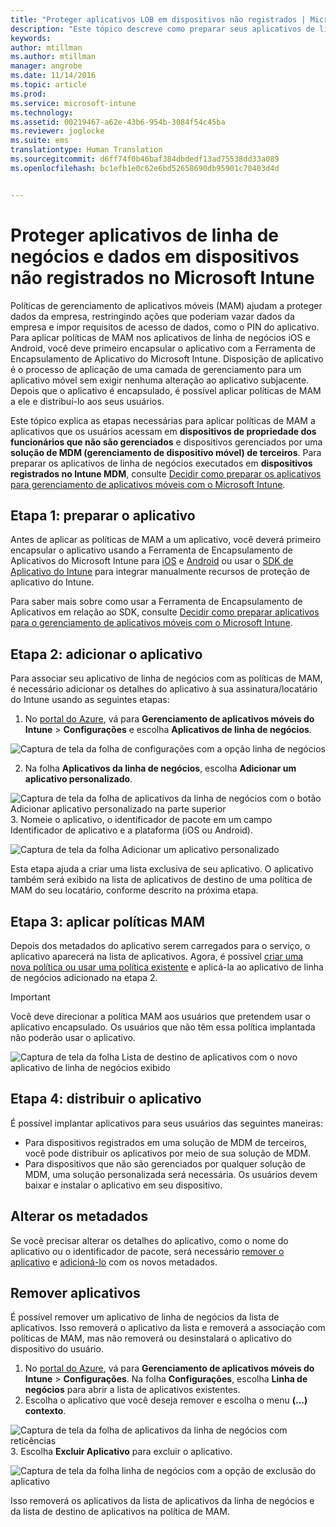 ```yaml
---
title: "Proteger aplicativos LOB em dispositivos não registrados | Microsoft Intune"
description: "Este tópico descreve como preparar seus aplicativos de linha de negócios personalizados para que você possa aplicar políticas de gerenciamento de aplicativo móvel que podem ajudar a evitar a perda de dados."
keywords: 
author: mtillman
ms.author: mtillman
manager: angrobe
ms.date: 11/14/2016
ms.topic: article
ms.prod: 
ms.service: microsoft-intune
ms.technology: 
ms.assetid: 00219467-a62e-43b6-954b-3084f54c45ba
ms.reviewer: joglocke
ms.suite: ems
translationtype: Human Translation
ms.sourcegitcommit: d6ff74f0b46baf384dbdedf13ad75538dd33a089
ms.openlocfilehash: bc1efb1e0c62e6bd52658690db95901c70403d4d


---
```


# <a name="protect-line-of-business-apps-and-data-on-devices-that-are-not-enrolled-in-microsoft-intune"></a>Proteger aplicativos de linha de negócios e dados em dispositivos não registrados no Microsoft Intune

Políticas de gerenciamento de aplicativos móveis (MAM) ajudam a proteger dados da empresa, restringindo ações que poderiam vazar dados da empresa e impor requisitos de acesso de dados, como o PIN do aplicativo. Para aplicar políticas de MAM nos aplicativos de linha de negócios iOS e Android, você deve primeiro encapsular o aplicativo com a Ferramenta de Encapsulamento de Aplicativo do Microsoft Intune. Disposição de aplicativo é o processo de aplicação de uma camada de gerenciamento para um aplicativo móvel sem exigir nenhuma alteração ao aplicativo subjacente. Depois que o aplicativo é encapsulado, é possível aplicar políticas de MAM a ele e distribuí-lo aos seus usuários.  

Este tópico explica as etapas necessárias para aplicar políticas de MAM a aplicativos que os usuários acessam em **dispositivos de propriedade dos funcionários que não são gerenciados** e dispositivos gerenciados por uma **solução de MDM (gerenciamento de dispositivo móvel) de terceiros**.  Para preparar os aplicativos de linha de negócios executados em **dispositivos registrados no Intune MDM**, consulte [Decidir como preparar os aplicativos para gerenciamento de aplicativos móveis com o Microsoft Intune](decide-how-to-prepare-apps-for-mobile-application-management-with-microsoft-intune.md).


##  <a name="step-1-prepare-the-app"></a>Etapa 1: preparar o aplicativo

Antes de aplicar as políticas de MAM a um aplicativo, você deverá primeiro encapsular o aplicativo usando a Ferramenta de Encapsulamento de Aplicativos do Microsoft Intune para [iOS](prepare-ios-apps-for-mobile-application-management-with-the-microsoft-intune-app-wrapping-tool.md) e [Android](prepare-android-apps-for-mobile-application-management-with-the-microsoft-intune-app-wrapping-tool.md) ou usar o [SDK de Aplicativo do Intune](../develop/intune-app-sdk.md) para integrar manualmente recursos de proteção de aplicativo do Intune.

Para saber mais sobre como usar a Ferramenta de Encapsulamento de Aplicativos em relação ao SDK, consulte [Decidir como preparar aplicativos para o gerenciamento de aplicativos móveis com o Microsoft Intune](decide-how-to-prepare-apps-for-mobile-application-management-with-microsoft-intune.md).

## <a name="step-2-add-the-app"></a>Etapa 2: adicionar o aplicativo

Para associar seu aplicativo de linha de negócios com as políticas de MAM, é necessário adicionar os detalhes do aplicativo à sua assinatura/locatário do Intune usando as seguintes etapas:

1. No [portal do Azure](https://portal.azure.com/), vá para **Gerenciamento de aplicativos móveis do Intune** > **Configurações** e escolha **Aplicativos de linha de negócios**.

  ![Captura de tela da folha de configurações com a opção linha de negócios](../media/mam-azure-portal-lob-on-settings.png)

2. Na folha **Aplicativos da linha de negócios**, escolha **Adicionar um aplicativo personalizado**.

  ![Captura de tela da folha de aplicativos da linha de negócios com o botão Adicionar aplicativo personalizado na parte superior](../media/mam-azure-portal-add-lob-app-action.png)
3.  Nomeie o aplicativo, o identificador de pacote em um campo Identificador de aplicativo e a plataforma (iOS ou Android).

  ![Captura de tela da folha Adicionar um aplicativo personalizado](../media/mam-azure-portal-add-app-details.png)

  Esta etapa ajuda a criar uma lista exclusiva de seu aplicativo. O aplicativo também será exibido na lista de aplicativos de destino de uma política de MAM do seu locatário, conforme descrito na próxima etapa.

## <a name="step-3-apply-mam-policies"></a>Etapa 3: aplicar políticas MAM
Depois dos metadados do aplicativo serem carregados para o serviço, o aplicativo aparecerá na lista de aplicativos. Agora, é possível [criar uma nova política ou usar uma política existente](create-and-deploy-mobile-app-management-policies-with-microsoft-intune.md) e aplicá-la ao aplicativo de linha de negócios adicionado na etapa 2.

>[!IMPORTANT]
>Você deve direcionar a política MAM aos usuários que pretendem usar o aplicativo encapsulado.  Os usuários que não têm essa política implantada não poderão usar o aplicativo.


  ![Captura de tela da folha Lista de destino de aplicativos com o novo aplicativo de linha de negócios exibido](../media/mam-azure-portal-lob-on-targeted-app-list.png)
## <a name="step-4-distribute-the-app"></a>Etapa 4: distribuir o aplicativo
É possível implantar aplicativos para seus usuários das seguintes maneiras:
* Para dispositivos registrados em uma solução de MDM de terceiros, você pode distribuir os aplicativos por meio de sua solução de MDM.
* Para dispositivos que não são gerenciados por qualquer solução de MDM, uma solução personalizada será necessária. Os usuários devem baixar e instalar o aplicativo em seu dispositivo.

## <a name="change-the-metadata"></a>Alterar os metadados
Se você precisar alterar os detalhes do aplicativo, como o nome do aplicativo ou o identificador de pacote, será necessário [remover o aplicativo](#remove-apps) e [adicioná-lo](#step-2-add-the-app) com os novos metadados.

##  <a name="remove-apps"></a>Remover aplicativos
É possível remover um aplicativo de linha de negócios da lista de aplicativos. Isso removerá o aplicativo da lista e removerá a associação com políticas de MAM, mas não removerá ou desinstalará o aplicativo do dispositivo do usuário.  

1.  No [portal do Azure](https://portal.azure.com/), vá para **Gerenciamento de aplicativos móveis do Intune** > **Configurações**. Na folha **Configurações**, escolha **Linha de negócios** para abrir a lista de aplicativos existentes.  
2.  Escolha o aplicativo que você deseja remover e escolha o menu **(…) contexto**.

  ![Captura de tela da folha de aplicativos da linha de negócios com reticências](../media/mam-azure-portal-lob-context-menu.png)
3.  Escolha **Excluir Aplicativo** para excluir o aplicativo.

  ![Captura de tela da folha linha de negócios com a opção de exclusão do aplicativo](../media/mam-azure-portal-delete-app.png)

  Isso removerá os aplicativos da lista de aplicativos da linha de negócios e da lista de destino de aplicativos na política de MAM.



<!--HONumber=Dec16_HO2-->


